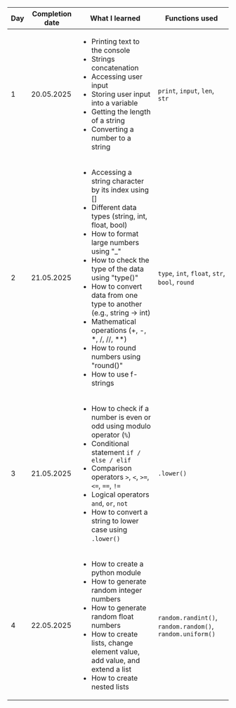 | Day | Completion date | What I learned                                                                                                                                                                                                                                                                                                                                                                                                                                | Functions used                                             |
|-----|-----------------|-----------------------------------------------------------------------------------------------------------------------------------------------------------------------------------------------------------------------------------------------------------------------------------------------------------------------------------------------------------------------------------------------------------------------------------------------|------------------------------------------------------------|
| 1   | 20.05.2025      | <ul><li>Printing text to the console</li><li>Strings concatenation</li><li>Accessing user input</li><li>Storing user input into a variable</li><li>Getting the length of a string</li><li>Converting a number to a string</li></ul>                                                                                                                                                                                                           | `print`, `input`, `len`, `str`                             |
| 2   | 21.05.2025      | <ul><li>Accessing a string character by its index using []</li><li>Different data types (string, int, float, bool)</li><li>How to format large numbers using "_"</li><li>How to check the type of the data using "type()"</li><li>How to convert data from one type to another (e.g., string -> int)</li><li>Mathematical operations (+, -, *, /, //, **)</li><li>How to round numbers using "round()"</li><li>How to use f-strings</li></ul> | `type`, `int`, `float`, `str`, `bool`, `round`             |
| 3   | 21.05.2025      | <ul><li>How to check if a number is even or odd using modulo operator (`%`)</li><li>Conditional statement `if / else / elif`</li><li>Comparison operators `>`, `<`, `>=`, `<=`, `==`, `!=`</li><li>Logical operators `and`, `or`, `not`</li><li>How to convert a string to lower case using `.lower()`</li></ul>                                                                                                                              | `.lower()`                                                 |
| 4   | 22.05.2025      | <ul><li>How to create a python module</li><li>How to generate random integer numbers</li><li>How to generate random float numbers</li><li>How to create lists, change element value, add value, and extend a list</li><li>How to create nested lists</li></ul>                                                                                                                                                                                | `random.randint()`, `random.random()`, `random.uniform()`  |